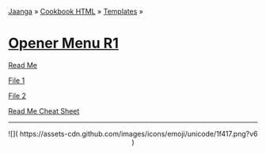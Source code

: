 ﻿<!--
<span style=display:none; >[You are now in a GitHub source code view - click this link to view this read me file as a web page]( http://jaanga.github.io/cookbook-html/templates/ "View file as a web page." ) </span>
<input onclick=window.location.href='https://github.com/jaanga/jaanga.github.io/tree/master/cookbook-html/templates/'; type=button  value='You are now in a GitHub web page view - Click this button to view this read me file as source code' />
-->

[Jaanga]( http://jaanga.github.io ) » [Cookbook HTML]( http://jaanga.github.io/cookbook-html/  ) » 
[Templates]( http://jaanga.github.io/cookbook-html/templates/  ) »

[Opener Menu R1]( index.html )
==
[Read Me]( #readme.md )

[File 1]( #../test/file1.md )

[File 2]( #../test/file2.md )

[Read Me Cheat Sheet]( readme-cheat-sheet.md )


***

<center>
![]( https://assets-cdn.github.com/images/icons/emoji/unicode/1f417.png?v6 )